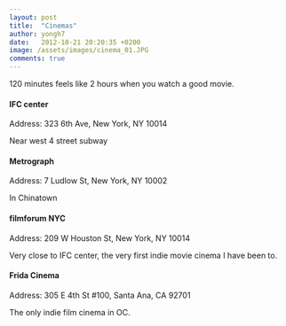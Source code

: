 ```yaml
---
layout: post
title:  "Cinemas"
author: yongh7
date:   2012-10-21 20:20:35 +0200
image: /assets/images/cinema_01.JPG
comments: true
---
```


120 minutes feels like 2 hours when you watch a good movie.

#### IFC center
Address: 323 6th Ave, New York, NY 10014

Near west 4 street subway

#### Metrograph

Address: 7 Ludlow St, New York, NY 10002

In Chinatown 

#### filmforum NYC
Address: 209 W Houston St, New York, NY 10014

Very close to IFC center, the very first indie movie cinema I have been to. 

#### Frida Cinema
Address: 305 E 4th St #100, Santa Ana, CA 92701

The only indie film cinema in OC. 

